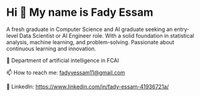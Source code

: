 # Hi 👋 My name is Fady Essam 
A fresh graduate in Computer Science and AI graduate seeking an entry-level Data Scientist or AI Engineer role. With a solid foundation in statistical analysis, machine learning, and problem-solving. Passionate about continuous learning and innovation.



🌱 Department of artificial intelligence in FCAI

📫 How to reach me: fadyyessam11@gmail.com  
    
🔗 LinkedIn: https://www.linkedin.com/in/fady-essam-41936721a/


<!--
**fadyyessam11/fadyyessam11** is a ✨ _special_ ✨ repository because its `README.md` (this file) appears on your GitHub profile.



Here are some ideas to get you started:

- 🌱 I’m currently learning ...
- 👯 I’m looking to collaborate on ...
- 🤔 I’m looking for help with ...
- 💬 Ask me about ...
- 📫 How to reach me: fadyyessam11@gmail.com
- 😄 Pronouns: ...
- ⚡ Fun fact: ...
-->
